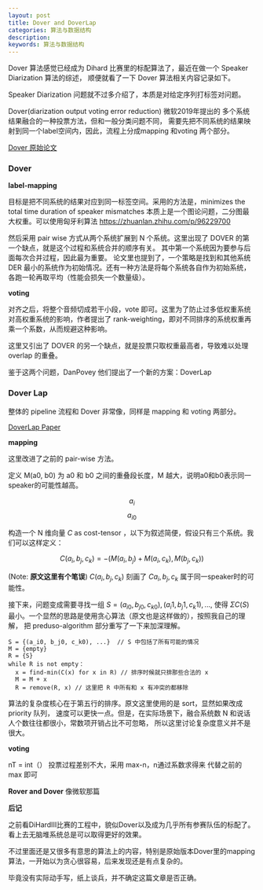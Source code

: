 ```yaml
---
layout: post
title: Dover and DoverLap 
categories: 算法与数据结构
description: 
keywords: 算法与数据结构
---
```


Dover 算法感觉已经成为 Dihard 比赛里的标配算法了，最近在做一个 Speaker Diarization 算法的综述，
顺便就看了一下 Dover 算法相关内容记录如下。

Speaker Diarization 问题就不过多介绍了，本质是对给定序列打标签对问题。

Dover(diarization output voting error reduction) 微软2019年提出的
多个系统结果融合的一种投票方法，但和一般分类问题不同，
需要先把不同系统的结果映射到同一个label空间内，因此，流程上分成mapping 和voting 两个部分。

[Dover 原始论文](https://www.microsoft.com/en-us/research/uploads/prod/2019/09/DOVER__A_Method_for_Combining_Diarization_Outputs__ASRU_2019.pdf)

### Dover 

**label-mapping**

目标是把不同系统的结果对应到同一标签空间。采用的方法是，minimizes the total time duration of speaker mismatches
本质上是一个图论问题，二分图最大权重。可以使用匈牙利算法 https://zhuanlan.zhihu.com/p/96229700

然后采用 pair wise 方式从两个系统扩展到 N 个系统。这里出现了 DOVER 的第一个缺点，就是这个过程和系统合并的顺序有关。
其中第一个系统因为要参与后面每次合并过程，因此最为重要。
论文里也提到了，一个策略是找到和其他系统 DER 最小的系统作为初始情况。还有一种方法是将每个系统各自作为初始系统，各跑一轮再取平均（性能会损失一个数量级）。

**voting**

对齐之后，将整个音频切成若干小段，vote 即可。这里为了防止过多低权重系统对高权重系统的影响，作者提出了 rank-weighting，即对不同排序的系统权重再乘一个系数，从而规避这种影响。

这里又引出了 DOVER 的另一个缺点，就是投票只取权重最高者，导致难以处理 overlap 的重叠。


鉴于这两个问题，DanPovey 他们提出了一个新的方案：DoverLap

### Dover Lap

整体的 pipeline 流程和 Dover 非常像，同样是 mapping 和 voting 两部分。

[DoverLap Paper](https://danielpovey.com/files/2021_slt_doverlap.pdf)

**mapping**

这里改进了之前的 pair-wise 方法。

定义 M(a0, b0) 为 a0 和 b0 之间的重叠段长度，M 越大，说明a0和b0表示同一speaker的可能性越高。

$$a_i$$
$$a_{i0}$$


构造一个 N 维向量 $C$ as cost-tensor ，以下为叙述简便，假设只有三个系统。我们可以这样定义：

$$C(a_i, b_j, c_k) = -(M(a_i, b_j)+M(a_i, c_k), M(b_j, c_k))$$
 
 (Note: **原文这里有个笔误**)
$C(a_i, b_j, c_k)$ 刻画了 $Ca_i, b_j, c_k$ 属于同一speaker时的可能性。

接下来，问题变成需要寻找一组 $S = {(a_{i0}, b_{j0}, c_{k0}), (a_i1, b_j1, c_k1), ...}$, 
使得 $\Sigma C(S)$ 最小。一个显然的思路是使用贪心算法（原文也是这样做的），按照我自己的理解，
把 preduso-algorithm 部分重写了一下来加深理解。

```text
S = {(a_i0, b_j0, c_k0), ...}  // S 中包括了所有可能的情况
M = {empty}
R = {S}
while R is not empty：
  x = find-min(C(x) for x in R) // 排序时候就只排那些合法的 x
  M = M + x  
  R = remove(R, x) // 这里把 R 中所有和 x 有冲突的都移除    
```
算法的复杂度核心在于第五行的排序。原文这里使用的是 sort，显然如果改成 priority 队列，
速度可以更快一点。但是，在实际场景下，融合系统数 N 和说话人个数往往都很小，常数项开销占比不可忽略，
所以这里讨论复杂度意义并不是很大。

**voting** 

nT = int（）
投票过程差别不大，采用 max-n，n通过系数求得来 代替之前的 max 即可

**Rover and Dover**
像微软那篇

**后记**

之前看DiHardIII比赛的工程中，貌似Dover以及成为几乎所有参赛队伍的标配了。看上去无脑堆系统总是可以取得更好的效果。

不过里面还是又很多有意思的算法上的内容，特别是原始版本Dover里的mapping算法，一开始以为贪心很容易，后来发现还是有点复杂的。

毕竟没有实际动手写，纸上谈兵，并不确定这篇文章是否正确。

